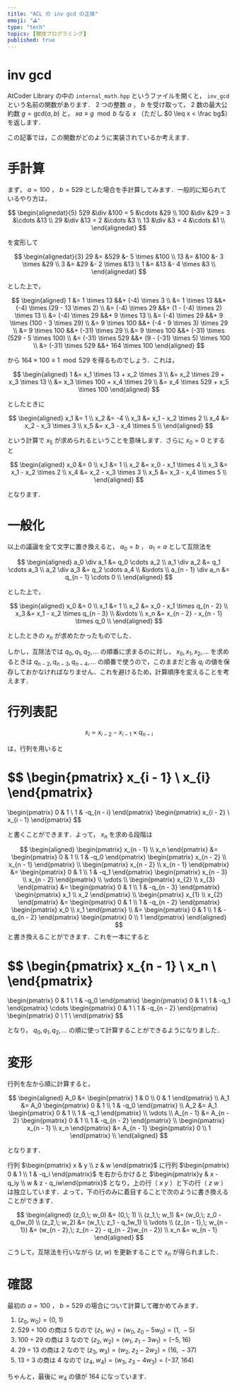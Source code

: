 ```yaml
---
title: "ACL の inv gcd の正体"
emoji: "⛳"
type: "tech"
topics: [競技プログラミング]
published: true
---
```

# inv gcd
AtCoder Library の中の `internal_math.hpp` というファイルを開くと， `inv_gcd` という名前の関数があります． 2 つの整数 $a$ ， $b$ を受け取って， 2 数の最大公約数 $g = \mathrm{gcd}(a, b)$ と， $xa \equiv g \mod b$ なる $x$ （ただし $0 \leq x < \frac bg$）を返します．

この記事では，この関数がどのように実装されているか考えます．

# 手計算
まず， $a = 100$ ， $b = 529$ とした場合を手計算してみます．一般的に知られているやり方は，

$$
\begin{alignedat}{5}
529 &\div &100 = 5 &\cdots &29 \\
100 &\div &29 = 3 &\cdots &13 \\
29 &\div &13 = 2 &\cdots &3 \\
13 &\div &3 = 4 &\cdots &1 \\
\end{alignedat}
$$

を変形して

$$
\begin{alignedat}{3}
29 &= &529 &- 5 \times &100 \\
13 &= &100 &- 3 \times &29 \\
3 &= &29 &- 2 \times &13 \\
1 &= &13 &- 4 \times &3 \\
\end{alignedat}
$$

とした上で，

$$
\begin{aligned}
1 &= 1 \times 13 &&+ (-4) \times 3 \\
&= 1 \times 13 &&+ (-4) \times (29 - 13 \times 2) \\
&= (-4) \times 29 &&+ (1 - (-4) \times 2) \times 13 \\
&= (-4) \times 29 &&+ 9 \times 13 \\
&= (-4) \times 29 &&+ 9 \times (100 - 3 \times 29) \\
&= 9 \times 100 &&+ (-4 - 9 \times 3) \times 29 \\
&= 9 \times 100 &&+ (-31) \times 29 \\
&= 9 \times 100 &&+ (-31) \times (529 - 5 \times 100) \\
&= (-31) \times 529 &&+ (9 - (-31) \times 5) \times 100 \\
&= (-31) \times 529 &&+ 164 \times 100
\end{aligned}
$$

から $164 \times 100 \equiv 1 \mod 529$ を得るものでしょう．これは，

$$
\begin{aligned}
1 &= x_1 \times 13 + x_2 \times 3 \\
&= x_2 \times 29 + x_3 \times 13 \\
&= x_3 \times 100 + x_4 \times 29 \\
&= x_4 \times 529 + x_5 \times 100
\end{aligned}
$$

としたときに

$$
\begin{aligned}
x_1 &= 1 \\
x_2 &= -4 \\
x_3 &= x_1 - x_2 \times 2 \\
x_4 &= x_2 - x_3 \times 3 \\
x_5 &= x_3 - x_4 \times 5 \\
\end{aligned}
$$

という計算で $x_5$ が求められるということを意味します．さらに $x_0 = 0$ とすると

$$
\begin{aligned}
x_0 &= 0 \\
x_1 &= 1 \\
x_2 &= x_0 - x_1 \times 4 \\
x_3 &= x_1 - x_2 \times 2 \\
x_4 &= x_2 - x_3 \times 3 \\
x_5 &= x_3 - x_4 \times 5 \\
\end{aligned}
$$

となります．

# 一般化
以上の議論を全て文字に置き換えると， $a_0 = b$ ， $a_1 = a$ として互除法を

$$
\begin{aligned}
a_0 \div a_1 &= q_0 \cdots a_2 \\
a_1 \div a_2 &= q_1 \cdots a_3 \\
a_2 \div a_3 &= q_2 \cdots a_4 \\
&\vdots \\
a_{n - 1} \div a_n &= q_{n - 1} \cdots 0 \\
\end{aligned}
$$

とした上で，

$$
\begin{aligned}
x_0 &= 0 \\
x_1 &= 1 \\
x_2 &= x_0 - x_1 \times q_{n - 2} \\
x_3 &= x_1 - x_2 \times q_{n - 3} \\
&\vdots \\
x_n &= x_{n - 2} - x_{n - 1} \times q_0 \\
\end{aligned}
$$

としたときの $x_n$ が求めたかったものでした．

しかし，互除法では $q_0, q_1, q_2, \ldots$ の順番に求まるのに対し， $x_0, x_1, x_2, \ldots$ を求めるときは $q_{n - 2}, q_{n - 3}, q_{n - 4}, \ldots$ の順番で使うので，このままだと各 $q_i$ の値を保存しておかなければなりません．これを避けるため，計算順序を変えることを考えます．

# 行列表記
$$
x_i = x_{i - 2} - x_{i - 1} \times q_{n - i}
$$

は，行列を用いると

$$
\begin{pmatrix}
x_{i - 1} \\
x_{i}
\end{pmatrix}
=
\begin{pmatrix}
0 & 1 \\
1 & -q_{n - i}
\end{pmatrix}
\begin{pmatrix}
x_{i - 2} \\
x_{i - 1}
\end{pmatrix}
$$

と書くことができます．よって， $x_n$ を求める段階は

$$
\begin{aligned}
	\begin{pmatrix}
		x_{n - 1} \\
		x_n
	\end{pmatrix}
	&=
	\begin{pmatrix}
		0 & 1 \\
		1 & -q_0
	\end{pmatrix}
	\begin{pmatrix}
		x_{n - 2} \\
		x_{n - 1}
	\end{pmatrix} \\
	\begin{pmatrix}
		x_{n - 2} \\
		x_{n - 1}
	\end{pmatrix}
	&=
	\begin{pmatrix}
		0 & 1 \\
		1 & -q_1
	\end{pmatrix}
	\begin{pmatrix}
		x_{n - 3} \\
		x_{n - 2}
	\end{pmatrix} \\
	\vdots \\
	\begin{pmatrix}
		x_{2} \\
		x_{3}
	\end{pmatrix}
	&=
	\begin{pmatrix}
		0 & 1 \\
		1 & -q_{n - 3}
	\end{pmatrix}
	\begin{pmatrix}
		x_1 \\
		x_2
	\end{pmatrix} \\
	\begin{pmatrix}
		x_{1} \\
		x_{2}
	\end{pmatrix}
	&=
	\begin{pmatrix}
		0 & 1 \\
		1 & -q_{n - 2}
	\end{pmatrix}
	\begin{pmatrix}
		x_0 \\
		x_1
	\end{pmatrix} \\
	&=
	\begin{pmatrix}
		0 & 1 \\
		1 & -q_{n - 2}
	\end{pmatrix}
	\begin{pmatrix}
		0 \\
		1
	\end{pmatrix}
\end{aligned}
$$
と書き換えることができます．これを一本にすると

$$
\begin{pmatrix}
	x_{n - 1} \\
	x_n \\
\end{pmatrix}
=
\begin{pmatrix}
0 & 1 \\
1 & -q_0
\end{pmatrix}
\begin{pmatrix}
0 & 1 \\
1 & -q_1
\end{pmatrix}
\cdots
\begin{pmatrix}
0 & 1 \\
1 & -q_{n - 2}
\end{pmatrix}
\begin{pmatrix}
0 \\
1 \\
\end{pmatrix}
$$

となり， $q_0, q_1, q_2, \ldots$ の順に使って計算することができるようになりました．

# 変形
行列を左から順に計算すると，

$$
\begin{aligned}
A_0 &= \begin{pmatrix} 1 & 0 \\ 0 & 1 \end{pmatrix} \\
A_1 &= A_0 \begin{pmatrix} 0 & 1 \\ 1 & -q_0 \end{pmatrix} \\
A_2 &= A_1 \begin{pmatrix} 0 & 1 \\ 1 & -q_1 \end{pmatrix} \\
\vdots \\
A_{n - 1} &= A_{n - 2} \begin{pmatrix} 0 & 1 \\ 1 & -q_{n - 2} \end{pmatrix} \\
\begin{pmatrix} x_{n - 1} \\ x_n \end{pmatrix} &= A_{n - 1} \begin{pmatrix} 0 \\ 1 \end{pmatrix} \\
\end{aligned}
$$

となります．

行列 $\begin{pmatrix} x & y \\ z & w \end{pmatrix}$ に行列 $\begin{pmatrix} 0 & 1 \\ 1 & -q_i \end{pmatrix}$ を右からかけると $\begin{pmatrix}y & x - q_iy \\ w & z - q_iw\end{pmatrix}$ となり，上の行（ $x$ $y$ ）と下の行（ $z$ $w$ ）は独立しています．よって，下の行のみに着目することで次のように書き換えることができます．

$$
\begin{aligned}
(z_0,\; w_0) &= (0,\; 1) \\
(z_1,\; w_1) &= (w_0,\; z_0 - q_0w_0) \\
(z_2,\; w_2) &= (w_1,\; z_1 - q_1w_1) \\
\vdots \\
(z_{n - 1},\; w_{n - 1}) &= (w_{n - 2},\; z_{n - 2} - q_{n - 2}w_{n - 2}) \\
x_n &= w_{n - 1}
\end{aligned}
$$

こうして，互除法を行いながら $(z,\;w)$ を更新することで $x_n$ が得られました．

# 確認
最初の $a = 100$ ， $b = 529$ の場合について計算して確かめてみます．

1. $(z_0,\; w_0) = (0,\; 1)$
1. $529 \div 100$ の商は $5$ なので $(z_1,\; w_1) = (w_0,\; z_0 - 5w_0) = (1,\; -5)$
1. $100 \div 29$ の商は $3$ なので $(z_2,\; w_2) = (w_1,\; z_1 - 3w_1) = (-5,\; 16)$
1. $29 \div 13$ の商は $2$ なので $(z_3,\; w_3) = (w_2,\; z_2 - 2w_2) = (16,\; -37)$
1. $13 \div 3$ の商は $4$ なので $(z_4,\; w_4) = (w_3,\; z_3 - 4w_3) = (-37,\; 164)$

ちゃんと，最後に $w_4$ の値が $164$ になっています．
